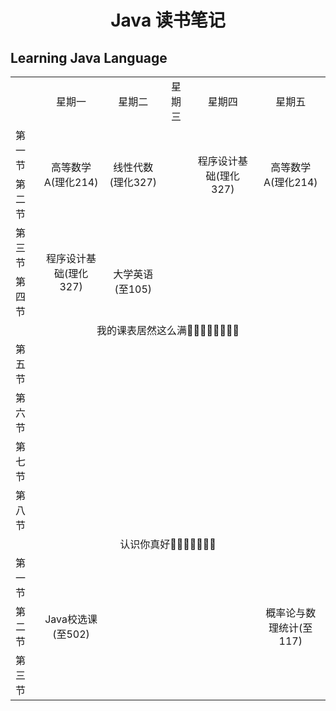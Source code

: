 <h1 align=center> Java 读书笔记 

## Learning Java Language 


<table>
<th>
  <td align=center>星期一</td>
  <td align=center>星期二</td>
  <td align=center>星期三</td>
  <td align=center>星期四</td>
  <td align=center>星期五</td>
  </th>
  <tr>
  <td>第一节</td>
  <td align=center rowspan=2>高等数学A(理化214)</td>
  <td align=center rowspan=2>线性代数(理化327)</td>
  <td></td>
  <td align=center rowspan=2>程序设计基础(理化327)</td>
  <td align=center rowspan=2>高等数学A(理化214)</td>
  </tr>
  <tr>
  <td>第二节</td>
  <td></td>
  </tr>
  <tr>
  <td>第三节</td>
  <td align=center rowspan=2>程序设计基础(理化327)</td>
  <td align=center rowspan=3>大学英语(至105)</td>
  <td></td>
  <td></td>
  <td></td>
  </tr>
  <tr>
  <td>第四节</td>
  <td></td>
  <td></td>
  <td></td>
  </tr>
  <tr>
  <td align=center colspan=6>我的课表居然这么满🍎🍏🍐🍑🍒🍓🥝🍅</td>
  </tr>
  <tr>
  <td>第五节</td>
  <td></td>
  <td></td>
  <td></td>
  <td></td>
  <td></td>
  </tr>
  <tr>
  <td>第六节</td>
  <td></td>
  <td></td>
  <td></td>
  <td></td>
  <td></td>
  </tr>
  <tr>
  <td>第七节</td>
  <td></td>
  <td></td>
  <td></td>
  <td></td>
  <td></td>
  </tr>
  <tr>
  <td>第八节</td>
  <td></td>
  <td></td>
  <td></td>
  <td></td>
  <td></td>
  </tr>
  <tr>
  <td align=center colspan=6>认识你真好🍇🍈🍉🍊🍋🍌🍍</td>
  </tr>
  <tr>
  <td>第一节</td>
  <td align=center rowspan=3>Java校选课(至502)</td>
  <td></td>
  <td></td>
  <td></td>
  <td align=center rowspan=3>概率论与数理统计(至117)</td>
  </tr>
  <tr>
  <td>第二节</td>
  <td></td>
  <td></td>
  <td></td>
  </tr>
  <tr>
  <td>第三节</td>
  <td></td>
  <td></td>
  <td></td>
  </tr>
</table>
